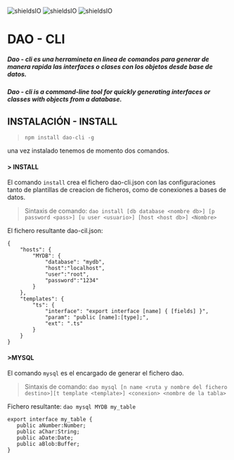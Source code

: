 ![shieldsIO](https://img.shields.io/github/issues/peraltalberto/dao-cli.svg)
![shieldsIO](https://img.shields.io/github/release/peraltalberto/dao-cli.svg)
![shieldsIO](https://img.shields.io/github/license/peraltalberto/dao-cli.svg)

# DAO - CLI

##### ***Dao - cli***  es una herramineta en linea de comandos para generar de manera rapida las interfaces o clases con los objetos desde base de datos. 

##### ***Dao - cli***  is a command-line tool for quickly generating interfaces or classes with objects from a database.

## INSTALACIÓN - INSTALL

> `npm install dao-cli -g`

una vez instalado tenemos de momento dos comandos.

#### > INSTALL 
 
 El comando `install` crea el fichero dao-cli.json con las configuraciones tanto de plantillas de creacion de ficheros, como de conexiones a bases de datos. 
 
 >    Sintaxis de comando:
 `dao install [db database <nombre db>] [p password <pass>] [u user <usuario>] [host <host db>] <Nombre>`
 
 
El fichero resultante dao-cil.json: 
~~~
{
    "hosts": {
        "MYDB": {
            "database": "mydb",
            "host":"localhost",
            "user":"root",
            "password":"1234"
        }
    },
    "templates": {
        "ts": {
            "interface": "export interface [name] { [fields] }",
            "param": "public [name]:[type];",
            "ext": ".ts"
        }
    }
}
~~~
 #### >MYSQL
 
 El comando `mysql` es el encargado de generar el fichero dao.
 
 >    Sintaxis de comando:
 `dao mysql [n name <ruta y nombre del fichero destino>][t template <template>] <conexion> <nombre de la tabla>`
 
 Fichero resultante:
 `dao mysql MYDB my_table`
 ~~~
export interface my_table { 
    public aNumber:Number;
    public aChar:String;
    public aDate:Date;
    public aBlob:Buffer;
}
 ~~~
